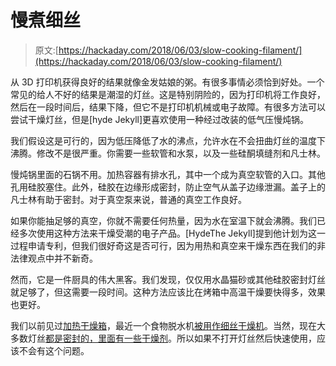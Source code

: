 # 慢煮细丝

> 原文:[https://hackaday.com/2018/06/03/slow-cooking-filament/](https://hackaday.com/2018/06/03/slow-cooking-filament/)

从 3D 打印机获得良好的结果就像金发姑娘的粥。有很多事情必须恰到好处。一个常见的给人不好的结果是潮湿的灯丝。这是特别阴险的，因为打印机将工作良好，然后在一段时间后，结果下降，但它不是打印机机械或电子故障。有很多方法可以尝试干燥灯丝，但是[hyde Jekyll]更喜欢使用一种经过改装的低气压慢炖锅。

我们假设这是可行的，因为低压降低了水的沸点，允许水在不会扭曲灯丝的温度下沸腾。修改不是很严重。你需要一些软管和水泵，以及一些硅酮填缝剂和凡士林。

慢炖锅里面的石锅不用。加热容器有排水孔，其中一个成为真空软管的入口。其他孔用硅胶塞住。此外，硅胶在边缘形成密封，防止空气从盖子边缘泄漏。盖子上的凡士林有助于密封。对于真空泵来说，普通的真空工作良好。

如果你能抽足够的真空，你就不需要任何热量，因为水在室温下就会沸腾。我们已经多次使用这种方法来干燥受潮的电子产品。[HydeThe Jekyll]提到他计划为这一过程申请专利，但我们很好奇这是否可行，因为用热和真空来干燥东西在我们的非法律观点中并不新奇。

然而，它是一件厨具的伟大黑客。我们发现，仅仅用水晶猫砂或其他硅胶密封灯丝就足够了，但这需要一段时间。这种方法应该比在烤箱中高温干燥要快得多，效果也更好。

我们以前见过[加热干燥箱](https://hackaday.com/2018/02/10/heated-drybox-banishes-filament-moisture-for-under-20/)，最近一个食物脱水机[被用作细丝干燥机](https://hackaday.com/2018/06/02/budget-dehydrator-gives-your-damp-filament-a-second-chance/)。当然，现在大多数灯丝[都是密封的，里面有一些干燥剂](https://hackaday.com/2018/02/03/towards-sensible-packaging-for-3d-printer-filament/)。所以如果不打开灯丝然后快速使用，应该不会有这个问题。